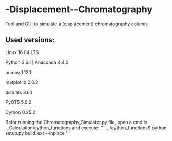 # -Displacement--Chromatography
Tool and GUI to simulate a (displacement) chromatography column.

## Used versions:

Linux 16.04 LTS 

Python 3.6.1 | Anaconda 4.4.0 

numpy 1.12.1 

matplotlib 2.0.2 

distutils 3.6.1 

PyQT5 5.6.2 

Cython 0.25.2 

Befor running the Chromatography_Simulator.py file, open a cmd in ...Calculation/cython_functions and execute:
'''
.../cython_functions$ python setup.py build_ext --inplace
'''
